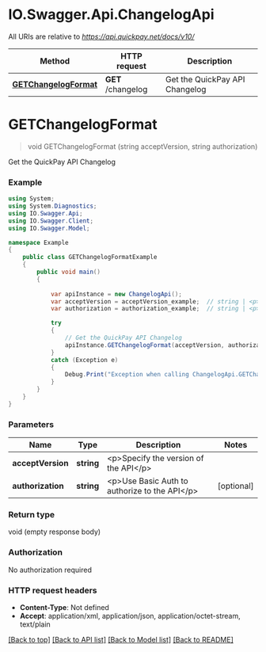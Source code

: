 # IO.Swagger.Api.ChangelogApi

All URIs are relative to *https://api.quickpay.net/docs/v10/*

Method | HTTP request | Description
------------- | ------------- | -------------
[**GETChangelogFormat**](ChangelogApi.md#getchangelogformat) | **GET** /changelog | Get the QuickPay API Changelog


<a name="getchangelogformat"></a>
# **GETChangelogFormat**
> void GETChangelogFormat (string acceptVersion, string authorization)

Get the QuickPay API Changelog

 

### Example
```csharp
using System;
using System.Diagnostics;
using IO.Swagger.Api;
using IO.Swagger.Client;
using IO.Swagger.Model;

namespace Example
{
    public class GETChangelogFormatExample
    {
        public void main()
        {
            
            var apiInstance = new ChangelogApi();
            var acceptVersion = acceptVersion_example;  // string | <p>Specify the version of the API</p> 
            var authorization = authorization_example;  // string | <p>Use Basic Auth to authorize to the API</p>  (optional) 

            try
            {
                // Get the QuickPay API Changelog
                apiInstance.GETChangelogFormat(acceptVersion, authorization);
            }
            catch (Exception e)
            {
                Debug.Print("Exception when calling ChangelogApi.GETChangelogFormat: " + e.Message );
            }
        }
    }
}
```

### Parameters

Name | Type | Description  | Notes
------------- | ------------- | ------------- | -------------
 **acceptVersion** | **string**| &lt;p&gt;Specify the version of the API&lt;/p&gt;  | 
 **authorization** | **string**| &lt;p&gt;Use Basic Auth to authorize to the API&lt;/p&gt;  | [optional] 

### Return type

void (empty response body)

### Authorization

No authorization required

### HTTP request headers

 - **Content-Type**: Not defined
 - **Accept**: application/xml, application/json, application/octet-stream, text/plain

[[Back to top]](#) [[Back to API list]](../README.md#documentation-for-api-endpoints) [[Back to Model list]](../README.md#documentation-for-models) [[Back to README]](../README.md)

